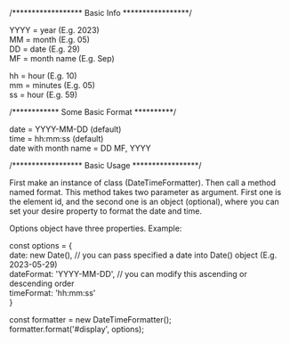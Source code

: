 /****************** Basic Info *****************/

YYYY = year (E.g. 2023) <br/>
MM = month (E.g. 05) <br/>
DD = date (E.g. 29) <br/>
MF = month name (E.g. Sep) <br/>

hh = hour (E.g. 10) <br/>
mm = minutes (E.g. 05) <br/>
ss = hour (E.g. 59) <br/>


/************ Some Basic Format **********/

date = YYYY-MM-DD (default) <br/> 
time = hh:mm:ss (default) <br/>
date with month name = DD MF, YYYY <br/> 



/****************** Basic Usage *****************/

First make an instance of class (DateTimeFormatter). Then call a method named format. This method takes two parameter
as argument. First one is the element id, and the second one is an object (optional), where you can set your desire property to format the date and time. <br/>

Options object have three properties. Example: <br/>

const options = { <br/>
    date: new Date(), // you can pass specified a date into Date() object (E.g. 2023-05-29) <br/>
    dateFormat: 'YYYY-MM-DD', // you can modify this ascending or descending order <br/>
    timeFormat: 'hh:mm:ss' <br/>
} <br/>

const formatter = new DateTimeFormatter(); <br/>
formatter.format('#display', options); <br/>
